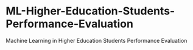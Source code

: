 # ML-Higher-Education-Students-Performance-Evaluation
Machine Learning in Higher Education Students Performance Evaluation
